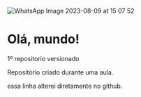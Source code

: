 ![WhatsApp Image 2023-08-09 at 15 07 52](https://github.com/DyegoVila/Ola-mundo/assets/137918183/e53e90c5-7806-4a14-bf86-e88b7d2b28ae)
# Olá, mundo!
 1º repositorio versionado


 Repositório criado durante uma aula.

 essa linha alterei diretamente no github.


